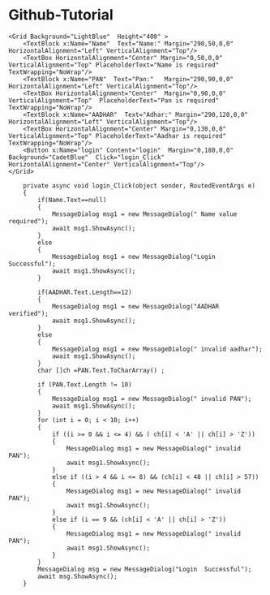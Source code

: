 # Github-Tutorial
<Page
    x:Class="Loginpage.MainPage"
    xmlns="http://schemas.microsoft.com/winfx/2006/xaml/presentation"
    xmlns:x="http://schemas.microsoft.com/winfx/2006/xaml"
    xmlns:local="using:Loginpage"
    xmlns:d="http://schemas.microsoft.com/expression/blend/2008"
    xmlns:mc="http://schemas.openxmlformats.org/markup-compatibility/2006"
    mc:Ignorable="d">

    <Grid Background="LightBlue"  Height="400" >
        <TextBlock x:Name="Name"  Text="Name:" Margin="290,50,0,0"  HorizontalAlignment="Left" VerticalAlignment="Top"/>
        <TextBox HorizontalAlignment="Center" Margin="0,50,0,0" VerticalAlignment="Top" PlaceholderText="Name is required" TextWrapping="NoWrap"/>
        <TextBlock x:Name="PAN"  Text="Pan:"   Margin="290,90,0,0" HorizontalAlignment="Left" VerticalAlignment="Top"/>
        <TextBox HorizontalAlignment="Center"  Margin="0,90,0,0" VerticalAlignment="Top"  PlaceholderText="Pan is required" TextWrapping="NoWrap"/>
        <TextBlock x:Name="AADHAR"  Text="Adhar:" Margin="290,120,0,0"  HorizontalAlignment="Left" VerticalAlignment="Top"/>
        <TextBox HorizontalAlignment="Center" Margin="0,130,0,0" VerticalAlignment="Top" PlaceholderText="Aadhar is required" TextWrapping="NoWrap"/>
        <Button x:Name="login" Content="login"  Margin="0,180,0,0"   Background="CadetBlue"  Click="login_Click" HorizontalAlignment="Center" VerticalAlignment="Top"/>
    </Grid>
</Page>

        private async void login_Click(object sender, RoutedEventArgs e)
        {
            if(Name.Text==null)
            {
                MessageDialog msg1 = new MessageDialog(" Name value required");
                await msg1.ShowAsync();
            }
            else
            {
                MessageDialog msg1 = new MessageDialog("Login  Successful");
                await msg1.ShowAsync();
            }

            if(AADHAR.Text.Length==12)
            {
                MessageDialog msg1 = new MessageDialog("AADHAR  verified");
                await msg1.ShowAsync();
            }
            else
            {
                MessageDialog msg1 = new MessageDialog(" invalid aadhar");
                await msg1.ShowAsync();
            }
            char []ch =PAN.Text.ToCharArray() ;

            if (PAN.Text.Length != 10)
            {
                MessageDialog msg1 = new MessageDialog(" invalid PAN");
                await msg1.ShowAsync();
            }
            for (int i = 0; i < 10; i++)
            {
                if ((i >= 0 && i <= 4) && ( ch[i] < 'A' || ch[i] > 'Z'))
                {
                    MessageDialog msg1 = new MessageDialog(" invalid PAN");
                    await msg1.ShowAsync();
                }
                else if ((i > 4 && i <= 8) && (ch[i] < 48 || ch[i] > 57))
                {
                    MessageDialog msg1 = new MessageDialog(" invalid PAN");
                    await msg1.ShowAsync();
                }
                else if (i == 9 && (ch[i] < 'A' || ch[i] > 'Z'))
                {
                    MessageDialog msg1 = new MessageDialog(" invalid PAN");
                    await msg1.ShowAsync();
                }
            }
            MessageDialog msg = new MessageDialog("Login  Successful");
            await msg.ShowAsync();
        }
